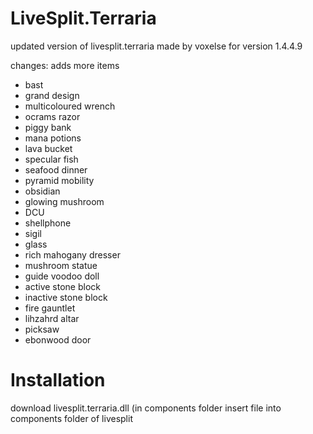 # LiveSplit.Terraria
updated version of livesplit.terraria made by voxelse for version 1.4.4.9

changes:
adds more items
- bast
- grand design
- multicoloured wrench
- ocrams razor
- piggy bank
- mana potions
- lava bucket
- specular fish
- seafood dinner
- pyramid mobility
- obsidian
- glowing mushroom
- DCU
- shellphone
- sigil
- glass
- rich mahogany dresser
- mushroom statue
- guide voodoo doll
- active stone block
- inactive stone block
- fire gauntlet
- lihzahrd altar
- picksaw
- ebonwood door
  
# Installation
download livesplit.terraria.dll (in components folder
insert file into components folder of livesplit 
